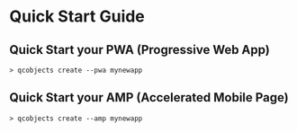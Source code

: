 # Quick Start Guide

## Quick Start your PWA (Progressive Web App)

```shell
> qcobjects create --pwa mynewapp
```

## Quick Start your AMP (Accelerated Mobile Page)

```shell
> qcobjects create --amp mynewapp
```

